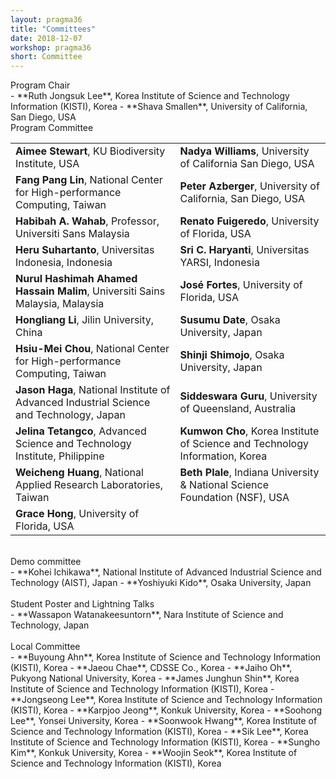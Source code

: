 ```yaml
---
layout: pragma36
title: "Committees"
date: 2018-12-07
workshop: pragma36
short: Committee
---
```


<div class="border36">Program Chair</div>
- **Ruth Jongsuk Lee**, Korea Institute of Science and Technology Information (KISTI), Korea
- **Shava Smallen**, University of California, San Diego, USA

<br>

<div class="border36">Program Committee</div>
<table class="visa">
<tr>
  <td><b>Aimee Stewart</b>, KU Biodiversity Institute, USA</td>
  <td><b>Nadya Williams</b>, University of California San Diego, USA</td>
</tr>
<tr>
  <td><b>Fang Pang Lin</b>, National Center for High-performance Computing, Taiwan</td>
  <td><b>Peter Azberger</b>, University of California, San Diego, USA</td>
</tr>
<tr>
  <td><b>Habibah A. Wahab</b>, Professor, Universiti Sans Malaysia</td>
  <td><b>Renato Fuigeredo</b>, University of Florida, USA</td>
</tr>
<tr>
  <td><b>Heru Suhartanto</b>, Universitas Indonesia, Indonesia</td>
  <td><b>Sri C. Haryanti</b>, Universitas YARSI, Indonesia</td>
</tr>
<tr>
  <td><b>Nurul Hashimah Ahamed Hassain Malim</b>, Universiti Sains Malaysia, Malaysia</td>
  <td><b>José Fortes</b>, University of Florida, USA</td>
</tr>
<tr>
  <td><b>Hongliang Li</b>, Jilin University, China</td>
  <td><b>Susumu Date</b>, Osaka University, Japan</td>
</tr>
<tr>
  <td><b>Hsiu-Mei Chou</b>, National Center for High-performance Computing, Taiwan</td>
  <td><b>Shinji Shimojo</b>, Osaka University, Japan</td>
</tr>
<tr>
  <td><b>Jason Haga</b>, National Institute of Advanced Industrial Science and Technology, Japan</td>
  <td><b>Siddeswara Guru</b>, University of Queensland, Australia</td>
</tr>
<tr>
  <td><b>Jelina Tetangco</b>, Advanced Science and Technology Institute, Philippine</td>
  <td><b>Kumwon Cho</b>, Korea Institute of Science and Technology Information, Korea</td>
</tr>
<tr>
  <td><b>Weicheng Huang</b>, National Applied Research Laboratories, Taiwan</td>
  <td><b>Beth Plale</b>, Indiana University & National Science Foundation (NSF), USA</td>
</tr>
<tr>
  <td><b>Grace Hong</b>, University of Florida, USA</td>
</tr>
</table>
<br>

<div class="border36">Demo committee</div>
- **Kohei Ichikawa**, National Institute of Advanced Industrial Science and Technology (AIST), Japan
- **Yoshiyuki Kido**, Osaka University, Japan
<br><br>

<div class="border36">Student Poster and Lightning Talks</div>
- **Wassapon Watanakeesuntorn**, Nara Institute of Science and Technology, Japan
<br><br>

<div class="border36">Local Committee</div>
- **Buyoung Ahn**, Korea Institute of Science and Technology Information (KISTI), Korea
- **Jaeou Chae**, CDSSE Co., Korea
- **Jaiho Oh**, Pukyong National University, Korea
- **James Junghun Shin**, Korea Institute of Science and Technology Information (KISTI), Korea
- **Jongseong Lee**, Korea Institute of Science and Technology Information (KISTI), Korea
- **Karpjoo Jeong**, Konkuk University, Korea
- **Soohong Lee**, Yonsei University, Korea
- **Soonwook Hwang**, Korea Institute of Science and Technology Information (KISTI), Korea
- **Sik Lee**, Korea Institute of Science and Technology Information (KISTI), Korea
- **Sungho Kim**, Konkuk University, Korea
- **Woojin Seok**, Korea Institute of Science and Technology Information (KISTI), Korea
